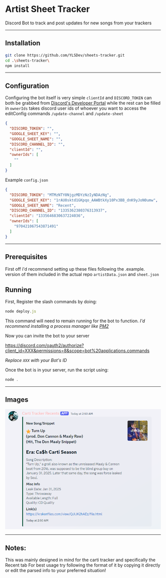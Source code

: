# Artist Sheet Tracker
 Discord Bot to track and post updates for new songs from your trackers

---

## Installation

```bash
git clone https://github.com/YLSDev/sheets-tracker.git
cd .\sheets-tracker\
npm install
```

---

## Configuration

Configuring the bot itself is very simple  `clientId` and `DISCORD_TOKEN` can both be grabbed from [Discord's Developer Portal](https://discord.com/developers/applications) while the rest can be filled in
`ownerIds` takes discord user ids of whoever you want to access the editConfig commands `/update-channel` and `/update-sheet`

```json
{
  "DISCORD_TOKEN": "",
  "GOOGLE_SHEET_KEY": "",
  "GOOGLE_SHEET_NAME": "",
  "DISCORD_CHANNEL_ID": "",
  "clientId": "",
  "ownerIds": [
    ""
  ]
}
```
Example `config.json`

```json
{
  "DISCORD_TOKEN": "MTMzNTY0NjgzMDYzNzIyNDAzNg",
  "GOOGLE_SHEET_KEY": "1rAU0sktd1GKpqo_AAWBtkXy10Px3BB_dnK9yJoN0umw",
  "GOOGLE_SHEET_NAME": "Recent",
  "DISCORD_CHANNEL_ID": "1335362380376313937",
  "clientId": "1335646830637224036",
  "ownerIds": [
    "970421067543871491"
  ]
}
```

---

## Prerequisites

First off i'd recommend setting up these files following the .example. version of them included in the actual repo `artistData.json` and `sheet.json`

## Running

First, Register the slash commands by doing:
```javascript
node deploy.js
```


This command will need to remain running for the bot to function.
*I'd recommend installing a process manager like [PM2](https://discordjs.guide/improving-dev-environment/pm2.html#installation)*


Now you can invite the bot to your server

https://discord.com/oauth2/authorize?client_id=XXX&permissions=8&scope=bot%20applications.commands

*Replace `XXX` with your Bot's ID*

Once the bot is in your server, run the script using:

```javascript
node .
```

---


## Images

![bot_notification](/image.png)

---

## Notes:

This was mainly designed in mind for the carti tracker and specifically the Recent tab
For best usage try following the format of it by copying it directly or edit the parsed info to your preferred situation!

